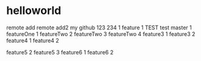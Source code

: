helloworld
==========
remote add
remote add2
my github
123
234
1
feature 1
TEST
test
master 1
featureOne 1
featureTwo 2
featureTwo 3
featureTwo 4
feature3 1
feature3 2
feature4 1
feature4 2

feature5 2
feature5 3
feature6 1
feature6 2
